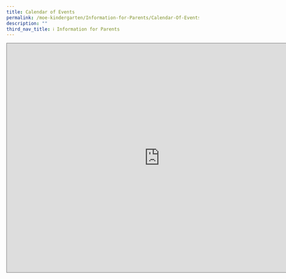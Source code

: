```yaml
---
title: Calendar of Events
permalink: /moe-kindergarten/Information-for-Parents/Calendar-Of-Events/
description: ""
third_nav_title: ℹ️ Information for Parents
---
```

<iframe scrolling="no" frameborder="0" height="600" width="800" style="border:solid 1px #777" src="https://calendar.google.com/calendar/embed?height=600&amp;wkst=2&amp;bgcolor=%23A79B8E&amp;ctz=Asia%2FSingapore&amp;showNav=0&amp;showPrint=0&amp;showTabs=0&amp;showCalendars=0&amp;showTz=0&amp;showTitle=1&amp;src=Y18yaHNpcHZrYXRmYmxwNWphNmNncmRncmZ0b0Bncm91cC5jYWxlbmRhci5nb29nbGUuY29t&amp;src=ZW4uc2luZ2Fwb3JlI2hvbGlkYXlAZ3JvdXAudi5jYWxlbmRhci5nb29nbGUuY29t&amp;color=%23A79B8E&amp;color=%237CB342"></iframe>